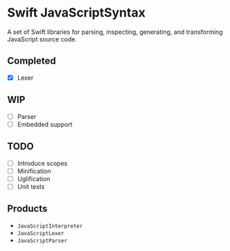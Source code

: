 # Swift JavaScriptSyntax

A set of Swift libraries for parsing, inspecting, generating, and transforming JavaScript source code. 

## Completed

- [x] Lexer

## WIP

- [ ] Parser
- [ ] Embedded support

## TODO

- [ ] Introduce scopes
- [ ] Minification
- [ ] Uglification
- [ ] Unit tests

## Products

- `JavaScriptInterpreter`
- `JavaScriptLexer`
- `JavaScriptParser`